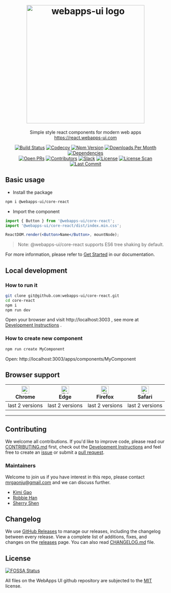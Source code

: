 <h1 align="center">
    <br>
    <img width="370" src="https://user-images.githubusercontent.com/12554487/82000941-70c88a00-968c-11ea-9aea-e8cf754e7021.png" alt="webapps-ui logo">
    <br>
</h1>

<p align="center">
  Simple style react components for modern web apps
    <a href="https://react.webapps-ui.com">
      https://react.webapps-ui.com
    </a>
</p>

<div align="center">

[![Build Status][travis-image]][travis-url]
[![Codecov][codecov-image]][codecov-url]
[![Npm Version][npm-version-image]][npm-version-url]
[![Downloads Per Month][npm-downloads-image]][npm-downloads-url]
[![Dependencies][dependencies-image]][dependencies-url]  
[![Open PRs][open-prs-image]][open-prs-url]
[![Contributors][contributors-image]][contributors-url]
[![Slack][slack-image]][slack-url]
[![License][license-image]][license-url]
[![License Scan][license-scan-image]][license-scan-url]
[![Last Commit][last-commit-image]][last-commit-url]

</div>

## Basic usage

- Install the package

```bash
npm i @webapps-ui/core-react
```

- Import the component

```jsx
import { Button } from '@webapps-ui/core-react';
import '@webapps-ui/core-react/dist/index.min.css';

ReactDOM.render(<Button>Name</Button>, mountNode);
```

> Note: @webapps-ui/core-react supports ES6 tree shaking by default.

For more information, please refer to [Get Started](https://ui.muwenzi.com/apps/start/usage) in our documentation.

## Local development

### How to run it

```bash
git clone git@github.com:webapps-ui/core-react.git
cd core-react
npm i
npm run dev
```

Open your browser and visit http://localhost:3003 , see more at [Development Instructions][dev-instructions-url] .

### How to create new component

```bash
npm run create MyComponent
```

Open: http://localhost:3003/apps/components/MyComponent

## Browser support

 | [<img src="https://raw.githubusercontent.com/alrra/browser-logos/master/src/chrome/chrome_48x48.png" alt="Chrome" width="24px" height="24px" />](http://godban.github.io/browsers-support-badges/)</br>Chrome | [<img src="https://raw.githubusercontent.com/alrra/browser-logos/master/src/edge/edge_48x48.png" alt="Edge" width="24px" height="24px" />](http://godban.github.io/browsers-support-badges/)</br>Edge | [<img src="https://raw.githubusercontent.com/alrra/browser-logos/master/src/firefox/firefox_48x48.png" alt="Firefox" width="24px" height="24px" />](http://godban.github.io/browsers-support-badges/)</br>Firefox | [<img src="https://raw.githubusercontent.com/alrra/browser-logos/master/src/safari/safari_48x48.png" alt="Safari" width="24px" height="24px" />](http://godban.github.io/browsers-support-badges/)</br>Safari |
| --- | --- | --- | --- |
| last 2 versions | last 2 versions | last 2 versions | last 2 versions |

---

## Contributing

We welcome all contributions. If you'd like to improve code, please read our [CONTRIBUTING.md][contributing-url] first, check out the [Development Instructions][dev-instructions-url] and feel free to create an [issue][open-issues-url] or submit a [pull request][open-prs-url].

### Maintainers

Welcome to join us if you have interest in this repo, please contact mrgaonju@gmail.com and we can discuss further.

- [Kimi Gao](https://github.com/Kimi-Gao)
- [Robbie Han](https://github.com/USTC-Han)
- [Sherry Shen](https://github.com/Mylittlegirl)

## Changelog

We use [GitHub Releases][github-release-url] to manage our releases, including the changelog between every release. View a complete list of additions, fixes, and changes on the [releases][release-url] page. You can also read [CHANGELOG.md][changelog-url] file.

## License

[![FOSSA Status][fossa-status-image]][fossa-status-url]

All files on the WebApps UI github repository are subjected to the [MIT][license-url] license.

[travis-image]: https://badgen.net/travis/webapps-ui/core-react?icon=travis&label=build
[codecov-image]: https://badgen.net/codecov/c/github/webapps-ui/core-react/?icon=codecov
[npm-version-image]: https://badgen.net/npm/v/@webapps-ui/core-react?icon=npm
[npm-downloads-image]: https://badgen.net/npm/dm/@webapps-ui/core-react
[dependencies-image]: https://badgen.net/david/dep/webapps-ui/core-react
[open-issues-image]: https://badgen.net/github/open-issues/webapps-ui/core-react
[open-prs-image]: https://badgen.net/github/open-prs/webapps-ui/core-react
[last-commit-image]: https://badgen.net/github/last-commit/webapps-ui/core-react
[contributors-image]: https://badgen.net/github/contributors/webapps-ui/core-react
[license-image]: https://badgen.net/npm/license/@webapps-ui/core-react
[license-scan-image]: https://app.fossa.io/api/projects/git%2Bgithub.com%2Fwebapps-ui%2Fcore-react.svg?type=shield
[slack-image]: https://badgen.net/badge/icon/slack?icon=slack&label
[fossa-status-image]: https://app.fossa.io/api/projects/git%2Bgithub.com%2Fwebapps-ui%2Fcore-react.svg?type=small

[travis-url]: https://travis-ci.org/webapps-ui/core-react
[codecov-url]: https://codecov.io/gh/webapps-ui/core-react
[npm-version-url]: https://www.npmjs.com/package/@webapps-ui/core-react
[npm-downloads-url]: https://www.npmjs.com/package/@webapps-ui/core-react
[dependencies-url]: https://david-dm.org/webapps-ui/core-react
[open-issues-url]: https://github.com/webapps-ui/core-react/issues
[open-prs-url]: https://github.com/webapps-ui/core-react/pulls
[last-commit-url]: https://github.com/webapps-ui/core-react/commits/master
[contributors-url]: https://github.com/webapps-ui/core-react/graphs/contributors
[license-url]: https://github.com/webapps-ui/core-react/blob/master/LICENSE
[license-scan-url]: https://app.fossa.io/projects/git%2Bgithub.com%2Fwebapps-ui%2Fcore-react?ref=badge_shield
[dev-instructions-url]: https://github.com/webapps-ui/core-react/wiki/Local-development
[changelog-url]: https://github.com/webapps-ui/core-react/blob/master/CHANGELOG.md
[contributing-url]: https://github.com/webapps-ui/core-react/blob/master/.github/CONTRIBUTING.md
[slack-url]: https://webapps-ui.slack.com
[fossa-status-url]: https://app.fossa.io/projects/git%2Bgithub.com%2Fwebapps-ui%2Fcore-react?ref=badge_small
[github-release-url]: https://github.com/blog/1547-release-your-software
[release-url]: https://github.com/webapps-ui/core-react/releases
